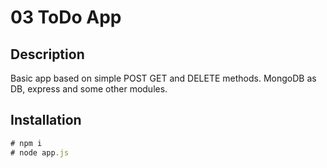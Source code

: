 # 03 ToDo App

## Description
Basic app based on simple POST GET and DELETE methods. MongoDB as DB, express and some other modules.

## Installation
```javascript
# npm i
# node app.js
```

